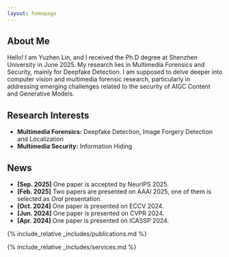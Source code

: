 ```yaml
---
layout: homepage
---
```


## About Me

Hello! I am Yuzhen Lin, and I received the Ph.D degree at Shenzhen University in June 2025. My research lies in Multimedia Forensics and Security, mainly for Deepfake Detection. I am supposed to delve deeper into computer vision and multimedia forensic research, particularly in addressing emerging challenges related to the security of AIGC Content and Generative Models.
<!-- [Building a safe and secure multimedia world] -->

## Research Interests

- **Multimedia Forensics:** Deepfake Detection, Image Forgery Detection and Localization
- **Multimedia Security:** Information Hiding

## News
- **[Sep. 2025]** One paper is accepted by NeurIPS 2025.
- **[Feb. 2025]** Two papers are presented on AAAI 2025, one of them is selected as *Oral* presentation.
- **[Oct. 2024]** One paper is presented on ECCV 2024.
- **[Jun. 2024]** One paper is presented on CVPR 2024.
- **[Apr. 2024]** One paper is presented on ICASSP 2024.

{% include_relative _includes/publications.md %}

{% include_relative _includes/services.md %}